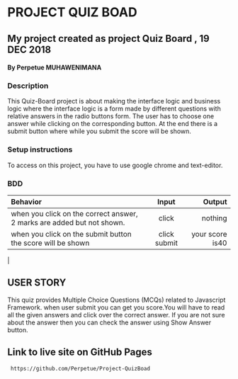 # PROJECT QUIZ BOAD
##  My project created as project Quiz Board , 19 DEC 2018
#### By Perpetue MUHAWENIMANA

### Description

This Quiz-Board project is about making the interface logic and business logic where the interface logic is a form made by different questions with relative answers in the radio buttons form. The user has to choose one answer while clicking on the corresponding button. At the end there is a submit button where while you submit the score will be shown.
### Setup instructions
To access on this project, you have to use google chrome and text-editor.
### BDD
| Behavior                                                         | Input     |  Output      |
| :----------------------------------------------------------------| :--------:| -----------: |
|   when you click on the correct answer, 2 marks are added but not shown.          | click | nothing |
|   when you click on the submit button  the score will be shown   | click submit|  your score is40  |
|
## USER STORY

This quiz provides Multiple Choice Questions (MCQs) related to Javascript Framework. when user submit   you can get you score.You will have to read all the given answers and click over the correct answer.     If you are not sure about the answer then you can check the answer using Show Answer button.
## Link to live site on GitHub Pages
     https://github.com/Perpetue/Project-QuizBoad
